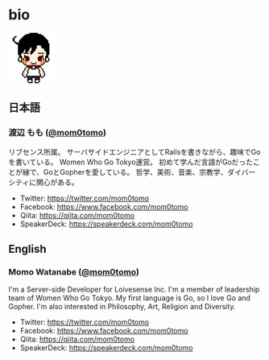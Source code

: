 # bio

<img src="./mom0tomo.png" width="100px">

## 日本語

### 渡辺 もも ([@mom0tomo](https://twitter.com/mom0tomo))

リブセンス所属。
サーバサイドエンジニアとしてRailsを書きながら、趣味でGoを書いている。
Women Who Go Tokyo運営。
初めて学んだ言語がGoだったことが縁で、GoとGopherを愛している。
哲学、美術、音楽、宗教学、ダイバーシティに関心がある。

* Twitter: https://twitter.com/mom0tomo
* Facebook: https://www.facebook.com/mom0tomo
* Qiita: https://qiita.com/mom0tomo
* SpeakerDeck: https://speakerdeck.com/mom0tomo

## English

### Momo Watanabe ([@mom0tomo](https://twitter.com/mom0tomo))

I'm a Server-side Developer for Loivesense Inc.
I'm a member of leadership team of Women Who Go Tokyo.
My first language is Go, so I love Go and Gopher.
I'm also interested in Philosophy, Art, Religion and Diversity.

* Twitter: https://twitter.com/mom0tomo
* Facebook: https://www.facebook.com/mom0tomo
* Qiita: https://qiita.com/mom0tomo
* SpeakerDeck: https://speakerdeck.com/mom0tomo
